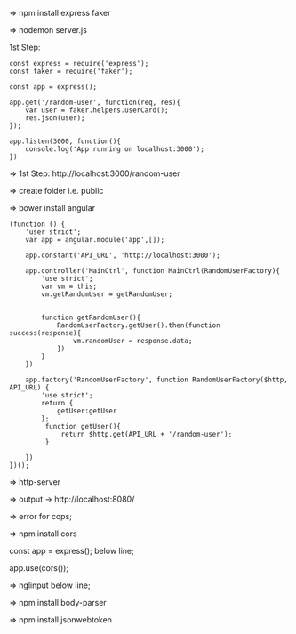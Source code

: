 => npm install express faker

=> nodemon server.js

1st Step:
```
const express = require('express');
const faker = require('faker');

const app = express();

app.get('/random-user', function(req, res){
    var user = faker.helpers.userCard();
    res.json(user);
});

app.listen(3000, function(){
    console.log('App running on localhost:3000');
})
```
=> 1st Step: http://localhost:3000/random-user

=> create folder i.e. public

=> bower install angular
```
(function () {
    'user strict';
    var app = angular.module('app',[]);

    app.constant('API_URL', 'http://localhost:3000');

    app.controller('MainCtrl', function MainCtrl(RandomUserFactory){
        'use strict';
        var vm = this;
        vm.getRandomUser = getRandomUser;


        function getRandomUser(){
            RandomUserFactory.getUser().then(function success(response){
                vm.randomUser = response.data;
            })
        }
    })

    app.factory('RandomUserFactory', function RandomUserFactory($http, API_URL) {
        'use strict';
        return {
            getUser:getUser
        };
         function getUser(){
             return $http.get(API_URL + '/random-user');
         }
 
    })
})();
```
=> http-server

=> output -> http://localhost:8080/

=> error for cops;

=> npm install cors

const app = express(); below line;

app.use(cors());

=> nglinput
below line;

=> npm install body-parser

=> npm install jsonwebtoken

